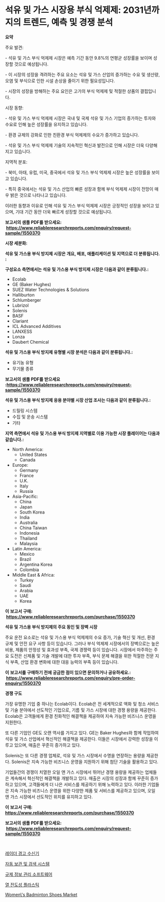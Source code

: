 <p><h1>석유 및 가스 시장용 부식 억제제: 2031년까지의 트렌드, 예측 및 경쟁 분석</h1></p><p><strong>요약</strong></p>
<p><p>주요 발견:</p><p>- 석유 및 가스 부식 억제제 시장은 예측 기간 동안 9.8%의 연평균 성장률을 보이며 성장할 것으로 예상됩니다.</p><p>- 이 시장의 성장을 격려하는 주요 요소는 석유 및 가스 산업의 증가하는 수요 및 생산량, 오염 및 부식으로 인한 시설 손상을 줄이기 위한 필요성입니다.</p><p>- 시장의 성장을 방해하는 주요 요인은 고가의 부식 억제제 및 적절한 상품의 결핍입니다.</p><p>시장 동향:</p><p>- 석유 및 가스 부식 억제제 시장은 국내 및 국제 석유 및 가스 기업의 증가하는 투자와 수요로 인해 높은 성장률을 유지하고 있습니다.</p><p>- 환경 규제의 강화로 인한 친환경 부식 억제제의 수요가 증가하고 있습니다.</p><p>- 석유 및 가스 부식 억제제 기술의 지속적인 혁신과 발전으로 인해 시장은 더욱 다양해지고 있습니다.</p><p>지역적 분포:</p><p>- 북미, 아태, 유럽, 미국, 중국에서 석유 및 가스 부식 억제제 시장은 높은 성장률을 보이고 있습니다.</p><p>- 특히 중국에서는 석유 및 가스 산업의 빠른 성장과 함께 부식 억제제 시장이 전망이 매우 밝은 것으로 나타나고 있습니다.</p><p>이러한 동향과 이유로 인해 석유 및 가스 부식 억제제 시장은 긍정적인 성장을 보이고 있으며, 기대 기간 동안 더욱 빠르게 성장할 것으로 예상됩니다.</p></p>
<p><strong>보고서의 샘플 PDF를 받으세요: &nbsp;<a href="https://www.reliableresearchreports.com/enquiry/request-sample/1550370">https://www.reliableresearchreports.com/enquiry/request-sample/1550370</a></strong></p>
<p><strong>시장 세분화:</strong></p>
<p><strong> 석유 및 가스용 부식 방지제 시장은 개요, 배포, 애플리케이션 및 지역으로 더 분류됩니다. :</strong></p>
<p><strong>구성요소 측면에서는 석유 및 가스용 부식 방지제 시장은 다음과 같이 분류됩니다.:</strong></p>
<p><ul><li>Ecolab</li><li>GE (Baker Hughes)</li><li>SUEZ Water Technologies & Solutions</li><li>Halliburton</li><li>Schlumberger</li><li>Lubrizol</li><li>Solenis</li><li>BASF</li><li>Clariant</li><li>ICL Advanced Additives</li><li>LANXESS</li><li>Lonza</li><li>Daubert Chemical</li></ul></p>
<p><strong> 석유 및 가스용 부식 방지제 유형별 시장 분석은 다음과 같이 분류됩니다.:</strong></p>
<p><ul><li>유기농 유형</li><li>무기물 종류</li></ul></p>
<p><strong>보고서의 샘플 PDF를 받으세요 :<a href="https://www.reliableresearchreports.com/enquiry/request-sample/1550370">https://www.reliableresearchreports.com/enquiry/request-sample/1550370</a></strong></p>
<p><strong> 석유 및 가스용 부식 방지제 응용 분야별 시장 산업 조사는 다음과 같이 분류됩니다.:</strong></p>
<p><ul><li>드릴링 시스템</li><li>수집 및 운송 시스템</li><li>기타</li></ul></p>
<p><strong>지역 측면에서 석유 및 가스용 부식 방지제 지역별로 이용 가능한 시장 플레이어는 다음과 같습니다.:</strong></p>
<p><ul>
    <li>
        North America:
        <ul>
            <li>United States</li>
            <li>Canada</li>
        </ul>
    </li>
    <li>
        Europe:
        <ul>
            <li>Germany</li>
            <li>France</li>
            <li>U.K.</li>
            <li>Italy</li>
            <li>Russia</li>
        </ul>
    </li>
    <li>
        Asia-Pacific:
        <ul>
            <li>China</li>
            <li>Japan</li>
            <li>South Korea</li>
            <li>India</li>
            <li>Australia</li>
            <li>China Taiwan</li>
            <li>Indonesia</li>
            <li>Thailand</li>
            <li>Malaysia</li>
        </ul>
    </li>
    <li>
        Latin America:
        <ul>
            <li>Mexico</li>
            <li>Brazil</li>
            <li>Argentina Korea</li>
            <li>Colombia</li>
        </ul>
    </li>
    <li>
        Middle East & Africa:
        <ul>
            <li>Turkey</li>
            <li>Saudi</li>
            <li>Arabia</li>
            <li>UAE</li>
            <li>Korea</li>
        </ul>
    </li>
    </ul></p>
<p><strong>이 보고서 구매: &nbsp;<a href="https://www.reliableresearchreports.com/purchase/1550370">https://www.reliableresearchreports.com/purchase/1550370</a></strong></p>
<p><strong>석유 및 가스용 부식 방지제의 주요 동인 및 장벽 시장</strong></p>
<p><p>주요 운전 요소로는 석유 및 가스용 부식 억제제의 수요 증가, 기술 혁신 및 개선, 환경 규제 및 안전 요구 사항 등이 있습니다. 그러나 부식 억제제 시장에서의 장벽으로는 높은 비용, 제품의 안정성 및 효과성 부족, 국제 경쟁력 등이 있습니다. 시장에서 마주하는 주요 도전은 신제품 및 기술 개발에 대한 투자 부족, 부식 문제 해결을 위한 적절한 전문 지식 부족, 산업 환경 변화에 대한 대응 능력의 부족 등이 있습니다.</p></p>
<p><strong>이 보고서를 구매하기 전에 궁금한 점이 있으면 문의하거나 공유하세요.: &nbsp;<a href="https://www.reliableresearchreports.com/enquiry/pre-order-enquiry/1550370">https://www.reliableresearchreports.com/enquiry/pre-order-enquiry/1550370</a></strong></p>
<p><strong>경쟁 구도</strong></p>
<p><p>가장 유명한 기업 중 하나는 Ecolab이다. Ecolab은 전 세계적으로 액화 및 청소 서비스 및 기술 분야에서 선도적인 기업으로, 기름 및 가스 시장에 대한 경쟁 용량을 제공한다. Ecolab은 고객들에게 환경 친화적인 해결책을 제공하여 지속 가능한 비즈니스 운영을 지원한다.</p><p>또 다른 기업인 GE도 오랜 역사를 가지고 있다. GE는 Baker Hughes와 함께 작업하여 석유 및 가스 산업에서 혁신적인 해결책을 제공한다. 이들은 시장에서 강력한 성장을 이루고 있으며, 매출은 꾸준히 증가하고 있다.</p><p>Solenis는 또 다른 경쟁 업체로, 석유 및 가스 시장에서 수명을 연장하는 용량을 제공한다. Solenis은 지속 가능한 비즈니스 운영을 지원하기 위해 첨단 기술을 활용하고 있다.</p><p>기업들간의 경쟁이 치열한 오일 앤 가스 시장에서 뛰어난 경쟁 용량을 제공하는 업체들은 계속해서 혁신적인 해결책을 개발하고 있다. 매출은 시장의 성장과 함께 꾸준히 증가하고 있으며, 고객들에게 더 나은 서비스를 제공하기 위해 노력하고 있다. 이러한 기업들은 지속 가능한 비즈니스 운영을 위한 다양한 제품 및 서비스를 제공하고 있으며, 오일 앤 가스 시장에서 선도적인 위치를 유지하고 있다.</p></p>
<p><strong>이 보고서 구매: &nbsp; <a href="https://www.reliableresearchreports.com/purchase/1550370">https://www.reliableresearchreports.com/purchase/1550370</a></strong></p>
<p><strong>보고서의 샘플 PDF를 받으세요: &nbsp;<a href="https://www.reliableresearchreports.com/enquiry/request-sample/1550370">https://www.reliableresearchreports.com/enquiry/request-sample/1550370</a></strong><strong></strong></p>
<p>&nbsp;</p>
<p><p><a href="https://github.com/vsnao330707/Market-Research-Report-List-1/blob/main/72621665996.md">레이더 경고 수신기</a></p><p><a href="https://medium.com/@treyhettinger2023/%EC%9E%90%EB%8F%99-%EC%B0%BD%EA%B3%A0-%EB%B0%8F-%ED%9A%8C%EC%88%98-%EC%8B%9C%EC%8A%A4%ED%85%9C-%EC%8B%9C%EC%9E%A5-%EB%B6%84%EC%84%9D-%EB%B0%8F-%EA%B7%9C%EB%AA%A8%EB%8A%94-2024%EB%85%84%EB%B6%80%ED%84%B0-2031%EB%85%84%EA%B9%8C%EC%A7%80%EC%9D%98-%EA%B8%B0%EA%B0%84%EC%9D%84-%EB%8C%80%EC%83%81%EC%9C%BC%EB%A1%9C-%ED%95%A9%EB%8B%88%EB%8B%A4-1656f6084b92">자동 보관 및 검색 시스템</a></p><p><a href="https://github.com/laholand/Market-Research-Report-List-3/blob/main/76697715995.md">규제 정보 관리 소프트웨어</a></p><p><a href="https://medium.com/@fredajerde/%EC%97%B4%EC%A0%84%EB%8F%84%EC%84%B1-%ED%94%8C%EB%9D%BC%EC%8A%A4%ED%8B%B1-%EC%8B%9C%EC%9E%A5-%EC%A0%90%EC%9C%A0%EC%9C%A8-%EC%A7%84%ED%99%94-%EB%B0%8F-%EC%8B%9C%EC%9E%A5-%EC%84%B1%EC%9E%A5-%EC%B6%94%EC%9D%B4-2024-2031-b70c3b6fe650">열 전도성 플라스틱</a></p><p><a href="https://github.com/Sinjinluong3e0awx2m195k76/Market-Research-Report-List-1/blob/main/womens-badminton-shoes-market.md">Women\'s Badminton Shoes Market</a></p></p>